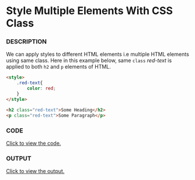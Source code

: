 # Style Multiple Elements With CSS Class

### DESCRIPTION

We can apply styles to different HTML elements i.e multiple HTML elements using same class. Here in this example below, same `class` *red-text* is applied to both `h2` and `p` elements of HTML.
```html
<style>
    .red-text{
        color: red;
    }
</style>

<h2 class="red-text">Some Heading</h2>
<p class="red-text">Some Paragraph</p>
```

### CODE
[Click to view the code.](style-multiple-elements-with-a-css-class.html)

### OUTPUT
[Click to view the output.](http://htmlpreview.github.io/?https://github.com/saipothanjanjanam/freecodecamp-full-stack-dev/blob/master/Responsive_Web_Design_Certification/2.Basic_CSS/4.Style_Multiple_Elements_With_CSS_Class/style-multiple-elements-with-a-css-class.html)
